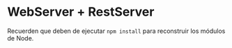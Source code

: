 # WebServer +  RestServer

Recuerden que deben de ejecutar ```npm install``` para reconstruir los módulos de Node.